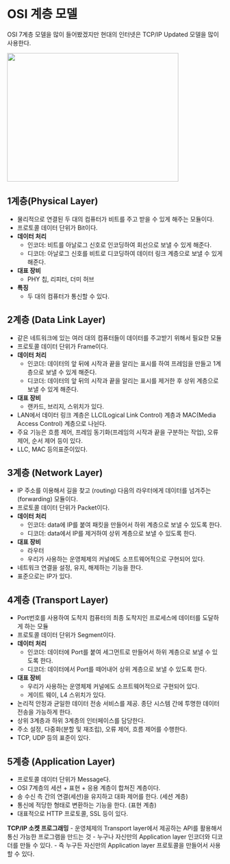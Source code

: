 # OSI 계층 모델
OSI 7계층 모델을 많이 들어봤겠지만 현대의 인터넷은 TCP/IP Updated 모델을 많이 사용한다.

<img src="https://user-images.githubusercontent.com/53790137/151368206-e55eeac3-6243-469f-810e-24d625a04e69.png" width="400" height="300">

## 1계층(Physical Layer)
- 물리적으로 연결된 두 대의 컴퓨터가 비트를 주고 받을 수 있게 해주는 모듈이다.
- 프로토콜 데이터 단위가 Bit이다.
- **데이터 처리**
  - 인코더: 비트를 아날로그 신호로 인코딩하여 회선으로 보낼 수 있게 해준다.
  - 디코더: 아날로그 신호를 비트로 디코딩하여 데이터 링크 계층으로 보낼 수 있게 해준다.
- **대표 장비**
  - PHY 칩, 리피터, 더미 허브
- **특징**
  - 두 대의 컴퓨터가 통신할 수 있다.


## 2계층 (Data Link Layer)
- 같은 네트워크에 있는 여러 대의 컴퓨터들이 데이터를 주고받기 위해서 필요한 모듈
- 프로토콜 데이터 단위가 Frame이다.
- **데이터 처리**
  - 인코더: 데이터의 앞 뒤에 시작과 끝을 알리는 표시를 하여 프레임을 만들고 1계층으로 보낼 수 있게 해준다.
  - 디코더: 데이터의 앞 뒤의 시작과 끝을 알리는 표시를 제거한 후 상위 계층으로 보낼 수 있게 해준다.
- **대표 장비**
  - 랜카드, 브리지, 스위치가 있다. 
- LAN에서 데이터 링크 계층은 LLC(Logical Link Control) 계층과 MAC(Media Access Control) 계층으로 나뉜다.
- 주요 기능은 흐름 제어, 프레임 동기화(프레임의 시작과 끝을 구분하는 작업), 오류 제어, 순서 제어 등이 있다. 
- LLC, MAC 등의표준이있다. 

## 3계층 (Network Layer)
- IP 주소를 이용해서 길을 찾고 (routing) 다음의 라우터에게 데이터를 넘겨주는(forwarding) 모듈이다.
- 프로토콜 데이터 단위가 Packet이다.
- **데이터 처리**
  - 인코더: data에 IP를 붙여 패킷을 만들어서 하위 계층으로 보낼 수 있도록 한다.
  - 디코더: data에서 IP를 제거하여 상위 계층으로 보낼 수 있도록 한다.
- **대표 장비**
  - 라우터
  - 우리가 사용하는 운영체제의 커널에도 소프트웨어적으로 구현되어 있다. 
- 네트워크 연결을 설정, 유지, 해제하는 기능을 한다. 
- 표준으로는 IP가 있다.

## 4계층 (Transport Layer)
- Port번호를 사용하여 도착지 컴퓨터의 최종 도착지인 프로세스에 데이터를 도달하게 하는 모듈
- 프로토콜 데이터 단위가 Segment이다.
- **데이터 처리**
  - 인코더: 데이터에 Port를 붙여 세그먼트로 만들어서 하위 계층으로 보낼 수 있도록 한다.
  - 디코더: 데이터에서 Port를 떼어내어 상위 계층으로 보낼 수 있도록 한다. 
- **대표 장비**
  - 우리가 사용하는 운영체제 커널에도 소프트웨어적으로 구현되어 있다.
  - 게이트 웨이, L4 스위치가 있다.
- 논리적 안정과 균일한 데이터 전송 서비스를 제공. 종단 시스템 간에 투명한 데이터 전송을 가능하게 한다. 
- 상위 3계층과 하위 3계층의 인터페이스를 담당한다. 
- 주소 설정, 다중화(분할 및 재조립), 오류 제어, 흐름 제어를 수행한다. 
- TCP, UDP 등의 표준이 있다.

## 5계층 (Application Layer)
- 프로토콜 데이터 단위가 Message다.
- OSI 7계층의 세션 + 표현 + 응용 계층이 합쳐진 계층이다.
- 송 수신 측 간의 연결(세션)을 유지하고 대화 제어를 한다. (세션 계층)
- 통신에 적당한 형태로 변환하는 기능을 한다. (표현 계층)
- 대표적으로 HTTP 프로토콜, SSL 등이 있다. 

**TCP/IP 소켓 프로그래밍**
	- 운영체제의 Transport layer에서 제공하는 API를 활용해서 통신 가능한 프로그램을 만드는 것
	- 누구나 자신만의 Application layer 인코더와 디코더를 만들 수 있다. 
	- 즉 누구든 자신만의 Application layer 프로토콜을 만들어서 사용할 수 있다. 
